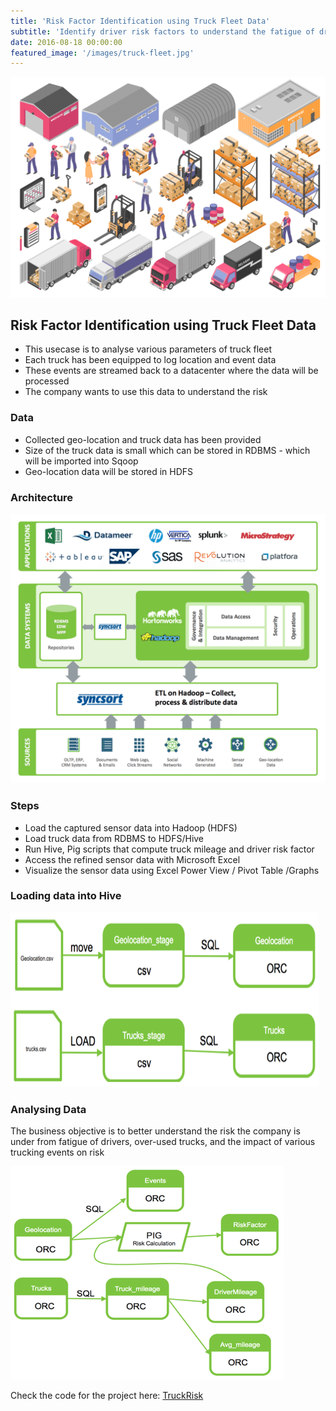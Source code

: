 ```yaml
---
title: 'Risk Factor Identification using Truck Fleet Data'
subtitle: 'Identify driver risk factors to understand the fatigue of drivers and over-used trucks'
date: 2016-08-18 00:00:00
featured_image: '/images/truck-fleet.jpg'
---
```


![](/images/truck-fleet.jpg)

## Risk Factor Identification using Truck Fleet Data

* This usecase is to analyse various parameters of truck fleet
* Each truck has been equipped to log location and event data
* These events are streamed back to a datacenter where the data will be processed
* The company wants to use this data to understand the risk

### Data 

* Collected geo-location and truck data has been provided
* Size of the truck data is small which can be stored in RDBMS - which will be imported into Sqoop
* Geo-location data will be stored in HDFS

### Architecture

![](/images/truckfleet-architecture.png)

### Steps 

* Load the captured sensor data into Hadoop (HDFS)
* Load truck data from RDBMS to HDFS/Hive
* Run Hive, Pig scripts that compute truck mileage and driver risk factor
* Access the refined sensor data with Microsoft Excel
* Visualize the sensor data using Excel Power View / Pivot Table /Graphs

### Loading data into Hive

![](/images/load-data-1.png)

### Analysing Data

The business objective is to better understand the risk the company is under from fatigue of drivers, over-used trucks, and the impact of various trucking events on risk

![](/images/load-data-2.png)

Check the code for the project here: [TruckRisk](https://github.com/gandalf1819/Risk-Factor-Identification-using-Truck-Fleet-Sensor-Data)